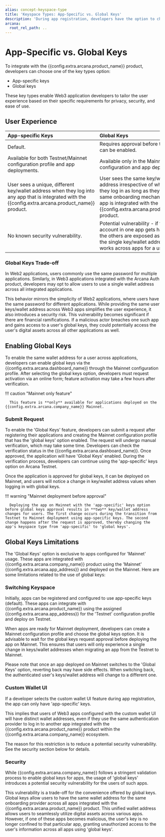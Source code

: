 ```yaml
---
alias: concept-keyspace-type
title: 'Keyspace Types: App-Specific vs. Global Keys'
description: 'During app registration, developers have the option to choose the keyspace type based on the application requirements. However, changing the keyspace later may result in a change in user keys.'
arcana:
  root_rel_path: ..
---
```


# App-Specific vs. Global Keys

To integrate with the {{config.extra.arcana.product_name}} product, developers can choose one of the key types option:

* App-specific keys
* Global keys

These key types enable Web3 application developers to tailor the user experience based on their specific requirements for privacy, security, and ease of use.

## User Experience

|**App-specific Keys**|**Global Keys**|
|:--- | :--- |
| Default.| Requires approval before this option can be enabled.|
| Available for both Testnet/Mainnet configuration profile and app deployments.| Available only in the Mainnet configuration and app deployment.|
| User sees a unique, different key/wallet address when they log into any app that is integrated with the {{config.extra.arcana.product_name}} product.| User sees the same key/wallet address irrespective of which app they log in as long as they use the same onboarding mechanism and the app is integrated with the {{config.extra.arcana.product_name}} product.|
| No known security vulnerability.| Potential vulnerability - if the user account in one app gets hacked, all the others are exposed as well due to the single key/wallet address that works across apps for a user.|

### Global Keys Trade-off

In Web2 applications, users commonly use the same password for multiple applications. Similarly, in Web3 applications integrated with the Arcana Auth product, developers may opt to allow users to use a single wallet address across all integrated applications.

This behavior mirrors the simplicity of Web2 applications, where users have the same password for different applications. While providing the same user keys/wallet address across Web3 apps simplifies the user experience, it also introduces a security risk. This vulnerability becomes significant if there are financial ramifications. If a malicious actor breaches one such app and gains access to a user's global keys, they could potentially access the user's digital assets across all other applications as well.

## Enabling Global Keys

To enable the same wallet address for a user across applications, developers can enable global keys via the {{config.extra.arcana.dashboard_name}} through the Mainnet configuration profile. After selecting the global keys option, developers must request activation via an online form; feature activation may take a few hours after verification.

!!! caution "Mainnet only feature"

      This feature is **only** available for applications deployed on the {{config.extra.arcana.company_name}} Mainnet.

### Submit Request

To enable the 'Global Keys' feature, developers can submit a request after registering their applications and creating the Mainnet configuration profile that has the 'global keys' option enabled. The request will undergo manual verification, which may take some time. Developers can check the verification status in the {{config.extra.arcana.dashboard_name}}. Once approved, the application will have 'Global Keys' enabled. During the verification process, developers can continue using the 'app-specific' keys option on Arcana Testnet.

Once the application is approved for global keys, it can be deployed on Mainnet, and users will notice a change in key/wallet address values when logging in with global keys.

!!! warning "Mainnet deployment before approval"

      Deploying the app on Mainnet with the 'app-specific' keys option before global keys approval results in **two** key/wallet address changes for users. The first change occurs during the transition from Testnet to Mainnet deployment using app-specific keys. The second change happens after the request is approved, thereby changing the app's keyspace type from 'app-specific' to 'global keys'.

## Global Keys Limitations

The 'Global Keys' option is exclusive to apps configured for 'Mainnet' usage. These apps are integrated with {{config.extra.arcana.company_name}} product using the 'Mainnet' {{config.extra.arcana.app_address}} and deployed on the Mainnet. Here are some limitations related to the use of global keys:

### Switching Keyspace

Initially, apps can be registered and configured to use app-specific keys (default). These apps can integrate with {{config.extra.arcana.product_name}} using the assigned {{config.extra.arcana.app_address}} for the 'Testnet' configuration profile and deploy on Testnet.

When apps are ready for Mainnet deployment, developers can create a Mainnet configuration profile and choose the global keys option. It is advisable to wait for the global keys request approval before deploying the app on Mainnet. This ensures that users will only experience a single change in keys/wallet addresses when migrating an app from the Testnet to Mainnet.

Please note that once an app deployed on Mainnet switches to the 'Global Keys' option, reverting back may have side effects. When switching back, the authenticated user's keys/wallet address will change to a different one.

### Custom Wallet UI

If a developer selects the custom wallet UI feature during app registration, the app can only have 'app-specific' keys.

This implies that users of Web3 apps configured with the custom wallet UI will have distinct wallet addresses, even if they use the same authentication provider to log in to another app integrated with the {{config.extra.arcana.product_name}} product within the {{config.extra.arcana.company_name}} ecosystem.

The reason for this restriction is to reduce a potential security vulnerability. See the security section below for details.

### Security

While {{config.extra.arcana.company_name}} follows a stringent validation process to enable global keys for apps, the usage of 'global keys' introduces a potential security vulnerability for the users of such apps.

This vulnerability is a trade-off for the convenience offered by global keys. Global keys allow users to have the same wallet address for the same onboarding provider across all apps integrated with the {{config.extra.arcana.product_name}} product. This unified wallet address allows users to seamlessly utilize digital assets across various apps. However, if one of these apps becomes malicious, the user's key is no longer confined to that particular app, granting unauthorized access to the user's information across all apps using 'global keys'.
